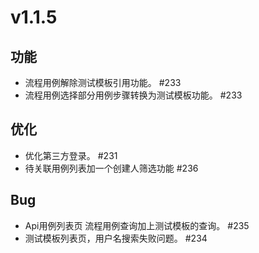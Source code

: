 # v1.1.5

## 功能
- 流程用例解除测试模板引用功能。 #233
- 流程用例选择部分用例步骤转换为测试模板功能。 #233

## 优化
- 优化第三方登录。 #231
- 待关联用例列表加一个创建人筛选功能 #236

## Bug
- Api用例列表页 流程用例查询加上测试模板的查询。 #235
- 测试模板列表页，用户名搜索失败问题。 #234

